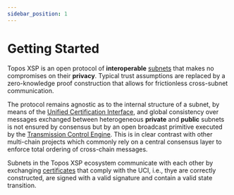 ```yaml
---
sidebar_position: 1
---
```


# Getting Started

Topos XSP is an open protocol of **interoperable** [subnets](/learn/subnets) that makes no compromises on their **privacy**. Typical trust assumptions are replaced by a zero-knowledge proof construction that allows for frictionless cross-subnet communication.

The protocol remains agnostic as to the internal structure of a subnet, by means of the [Unified Certification Interface](/learn/uci/getting-started), and global consistency over messages exchanged between heterogeneous **private** and **public** subnets is not ensured by consensus but by an open broadcast primitive executed by the [Transmission Control Engine](/learn/tce/getting-started). This is in clear contrast with other multi-chain projects which commonly rely on a central consensus layer to enforce total ordering of cross-chain messages.

Subnets in the Topos XSP ecosystem communicate with each other by exchanging [certificates](/learn/uci/getting-started#certificate) that comply with the UCI, i.e., thye are correctly constructed, are signed with a valid signature and contain a valid state transition.
